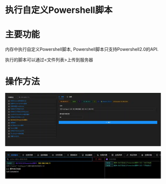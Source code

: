 # 执行自定义Powershell脚本

# 主要功能
内存中执行自定义Powershell脚本, Powershell脚本只支持Powershell2.0的API. 

执行的脚本可以通过<文件列表>上传到服务器

# 操作方法
![1623389639071-539ec540-9ea6-4b41-9361-9307d45011b4.webp](./img/nfEVHVfhetfc1nrk/1623389639071-539ec540-9ea6-4b41-9361-9307d45011b4-699518.webp)

![1623389670341-92bc67df-4a46-4ea4-8e71-87912b2e039f.webp](./img/nfEVHVfhetfc1nrk/1623389670341-92bc67df-4a46-4ea4-8e71-87912b2e039f-760601.webp)


